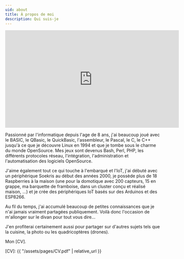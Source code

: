```yaml
---
uid: about
title: À propos de moi
description: Qui suis-je
---
```


<center><iframe width="560" height="315" src="https://www.youtube.com/embed/WP_Sk290vn4" frameborder="0" allowfullscreen></iframe></center>

Passionné par l'informatique depuis l'age de 8 ans, j'ai beaucoup joué avec le BASIC, le QBasic, le QuickBasic, l'assembleur, le Pascal, le C, le C++ jusqu'à ce que je découvre Linux en 1994 et que je tombe sous le charme du monde OpenSource. Mes jeux sont devenus Bash, Perl, PHP, les différents protocoles réseau, l'intégration, l'administration et l'automatisation des logiciels OpenSource.

J'aime également tout ce qui touche à l'embarqué et l'IoT, j'ai débuté avec un
périphérique Soekris au début des années 2000, je possède plus de 18 Raspberries
à la maison (une pour la domotique avec 200 capteurs, 15 en grappe, ma barquette
de framboise, dans un cluster conçu et réalisé maison, ...) et je crée des
périphériques IoT basés sur des Arduinos et des ESP8266.

Au fil du temps, j'ai accumulé beaucoup de petites connaissances que je n'ai jamais vraiment partagées publiquement. Voilà donc l'occasion de m'allonger sur le divan pour tout vous dire...

J'en profiterai certainement aussi pour partager sur d'autres sujets tels que la cuisine, la photo ou les quadricoptères (drones).

Mon [CV].

[CV]: {{ "/assets/pages/CV.pdf" | relative_url }}
